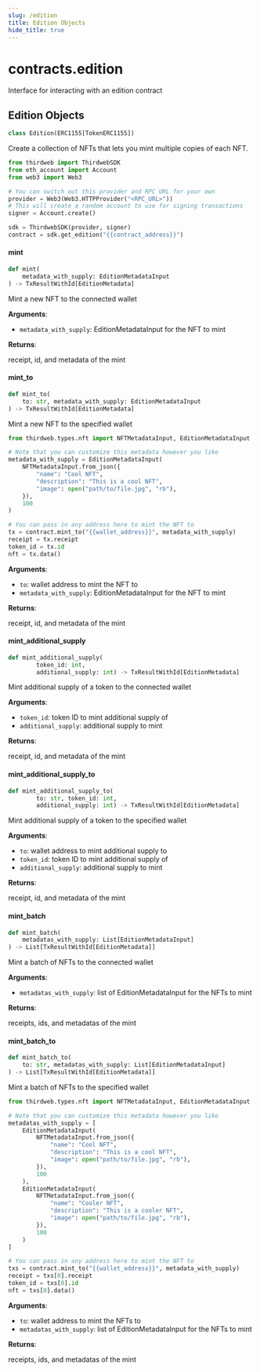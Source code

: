 ```yaml
---
slug: /edition
title: Edition Objects
hide_title: true
---
```


<a id="contracts.edition"></a>

# contracts.edition

Interface for interacting with an edition contract

<a id="contracts.edition.Edition"></a>

## Edition Objects

```python
class Edition(ERC1155[TokenERC1155])
```

Create a collection of NFTs that lets you mint multiple copies of each NFT.

```python
from thirdweb import ThirdwebSDK
from eth_account import Account
from web3 import Web3

# You can switch out this provider and RPC URL for your own
provider = Web3(Web3.HTTPProvider("<RPC_URL>"))
# This will create a random account to use for signing transactions
signer = Account.create()

sdk = ThirdwebSDK(provider, signer)
contract = sdk.get_edition("{{contract_address}}")
```

<a id="contracts.edition.Edition.mint"></a>

#### mint

```python
def mint(
    metadata_with_supply: EditionMetadataInput
) -> TxResultWithId[EditionMetadata]
```

Mint a new NFT to the connected wallet

**Arguments**:

- `metadata_with_supply`: EditionMetadataInput for the NFT to mint

**Returns**:

receipt, id, and metadata of the mint

<a id="contracts.edition.Edition.mint_to"></a>

#### mint_to

```python
def mint_to(
    to: str, metadata_with_supply: EditionMetadataInput
) -> TxResultWithId[EditionMetadata]
```

Mint a new NFT to the specified wallet

```python
from thirdweb.types.nft import NFTMetadataInput, EditionMetadataInput

# Note that you can customize this metadata however you like
metadata_with_supply = EditionMetadataInput(
    NFTMetadataInput.from_json({
        "name": "Cool NFT",
        "description": "This is a cool NFT",
        "image": open("path/to/file.jpg", "rb"),
    }),
    100
)

# You can pass in any address here to mint the NFT to
tx = contract.mint_to("{{wallet_address}}", metadata_with_supply)
receipt = tx.receipt
token_id = tx.id
nft = tx.data()
```

**Arguments**:

- `to`: wallet address to mint the NFT to
- `metadata_with_supply`: EditionMetadataInput for the NFT to mint

**Returns**:

receipt, id, and metadata of the mint

<a id="contracts.edition.Edition.mint_additional_supply"></a>

#### mint_additional_supply

```python
def mint_additional_supply(
        token_id: int,
        additional_supply: int) -> TxResultWithId[EditionMetadata]
```

Mint additional supply of a token to the connected wallet

**Arguments**:

- `token_id`: token ID to mint additional supply of
- `additional_supply`: additional supply to mint

**Returns**:

receipt, id, and metadata of the mint

<a id="contracts.edition.Edition.mint_additional_supply_to"></a>

#### mint_additional_supply_to

```python
def mint_additional_supply_to(
        to: str, token_id: int,
        additional_supply: int) -> TxResultWithId[EditionMetadata]
```

Mint additional supply of a token to the specified wallet

**Arguments**:

- `to`: wallet address to mint additional supply to
- `token_id`: token ID to mint additional supply of
- `additional_supply`: additional supply to mint

**Returns**:

receipt, id, and metadata of the mint

<a id="contracts.edition.Edition.mint_batch"></a>

#### mint_batch

```python
def mint_batch(
    metadatas_with_supply: List[EditionMetadataInput]
) -> List[TxResultWithId[EditionMetadata]]
```

Mint a batch of NFTs to the connected wallet

**Arguments**:

- `metadatas_with_supply`: list of EditionMetadataInput for the NFTs to mint

**Returns**:

receipts, ids, and metadatas of the mint

<a id="contracts.edition.Edition.mint_batch_to"></a>

#### mint_batch_to

```python
def mint_batch_to(
    to: str, metadatas_with_supply: List[EditionMetadataInput]
) -> List[TxResultWithId[EditionMetadata]]
```

Mint a batch of NFTs to the specified wallet

```python
from thirdweb.types.nft import NFTMetadataInput, EditionMetadataInput

# Note that you can customize this metadata however you like
metadatas_with_supply = [
    EditionMetadataInput(
        NFTMetadataInput.from_json({
            "name": "Cool NFT",
            "description": "This is a cool NFT",
            "image": open("path/to/file.jpg", "rb"),
        }),
        100
    ),
    EditionMetadataInput(
        NFTMetadataInput.from_json({
            "name": "Cooler NFT",
            "description": "This is a cooler NFT",
            "image": open("path/to/file.jpg", "rb"),
        }),
        100
    )
]

# You can pass in any address here to mint the NFT to
txs = contract.mint_to("{{wallet_address}}", metadata_with_supply)
receipt = txs[0].receipt
token_id = txs[0].id
nft = txs[0].data()
```

**Arguments**:

- `to`: wallet address to mint the NFTs to
- `metadatas_with_supply`: list of EditionMetadataInput for the NFTs to mint

**Returns**:

receipts, ids, and metadatas of the mint
